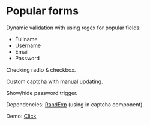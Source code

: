 # Popular forms

Dynamic validation with using regex for popular fields:
* Fullname
* Username
* Email
* Password

Checking radio & checkbox.

Custom captcha with manual updating.

Show/hide password trigger.


Dependencies: [RandExp](https://fent.github.io/randexp.js/) (using in captcha component).

Demo: [Click](https://codepen.io/digital1479/pen/JjyEJKq)